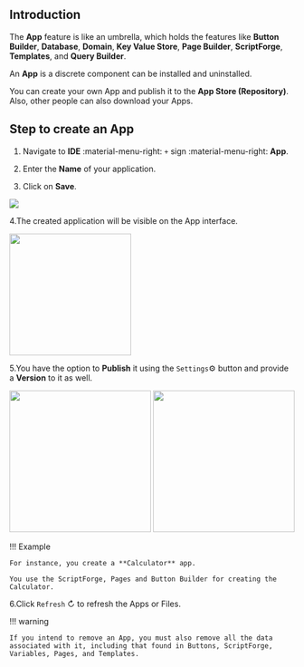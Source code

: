 ## Introduction

The **App** feature is like an umbrella, which holds the features like **Button Builder**, **Database**, **Domain**, **Key Value Store**, **Page Builder**, **ScriptForge**, **Templates**, and **Query Builder**.

An **App** is a discrete component can be installed and uninstalled.

You can create your own App and publish it to the **App Store (Repository)**. Also, other people can also download your Apps.

## Step to create an App

1. Navigate to **IDE** :material-menu-right: `+` sign :material-menu-right: **App**.

2. Enter the **Name** of your application.

3. Click on **Save**.

<img src= "/apps/img/app1.png">

4.The created application will be visible on the App interface.

<img src= "/apps/img/app2.png" width="215">

5.You have the option to **Publish** it using the `Settings`⚙️ button and provide a **Version** to it as well.

<img src= "/apps/img/app3.png" width="250">

<img src= "/apps/img/app4.png" width="250">

!!! Example

    For instance, you create a **Calculator** app.

    You use the ScriptForge, Pages and Button Builder for creating the Calculator.

6.Click `Refresh` ↻ to refresh the Apps or Files.

!!! warning

    If you intend to remove an App, you must also remove all the data associated with it, including that found in Buttons, ScriptForge, Variables, Pages, and Templates.
